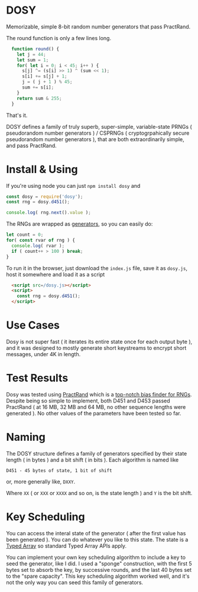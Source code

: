 # DOSY

Memorizable, simple 8-bit random number generators that pass PractRand.

The round function is only a few lines long.

```js
  function round() {
    let j = 44;
    let sum = 1;
    for( let i = 0; i < 45; i++ ) {
      s[j] ^= (s[i] >> 1) ^ (sum << 1);
      s[i] += s[j] + 1;
      j = ( j + 1 ) % 45;
      sum += s[i];
    }
    return sum & 255;
  }
```

That's it.

DOSY defines a family of truly superb, super-simple, variable-state PRNGs ( pseudorandom number generators ) / CSPRNGs ( cryptogrpahically secure pseudorandom number generators ), that are both extraordinarily simple, and pass PractRand.

# Install & Using

If you're using node you can just `npm install dosy` and 

```js
const dosy = require('dosy');
const rng = dosy.d451();

console.log( rng.next().value );
```

The RNGs are wrapped as [generators](https://developer.mozilla.org/en/docs/Web/JavaScript/Guide/Iterators_and_Generators), so you can easily do:

```js
let count = 0;
for( const rvar of rng ) {
  console.log( rvar );
  if ( count++ > 100 ) break;
}
```

To run it in the browser, just download the `index.js` file, save it as `dosy.js`, host it somewhere and load it as a script

```html
  <script src=/dosy.js></script>
  <script>
    const rng = dosy.d451();
  </script>
```

# Use Cases

Dosy is not super fast ( it iterates its entire state once for each output byte ), and it was designed to mostly generate short keystreams to encrypt short messages, under 4K in length. 

# Test Results

Dosy was tested using [PractRand](http://pracrand.sourceforge.net/) which is a [top-notch bias finder for RNGs](https://stackoverflow.com/a/27160492/7652736). Despite being so simple to implement, both D451 and D453 passed PractRand ( at 16 MB, 32 MB and 64 MB, no other sequence lengths were generated ). No other values of the parameters have been tested so far. 

# Naming

The DOSY structure defines a family of generators specified by their state length ( in bytes ) and a bit shift ( in bits ). Each algorithm is named like 

`D451 - 45 bytes of state, 1 bit of shift`

or, more generally like, `DXXY`.

Where `XX` ( or `XXX` or `XXXX` and so on, is the state length ) and `Y` is the bit shift. 

# Key Scheduling

You can access the interal state of the generator ( after the first value has been generated ). You can do whatever you like to this state. The state is a [Typed Array](https://developer.mozilla.org/en-US/docs/Web/JavaScript/Typed_arrays) so standard Typed Array APIs apply. 

You can implement your own key scheduling algorithm to include a key to seed the generator, like I did. I used a "sponge" construction, with the first 5 bytes set to absorb the key, by successive rounds, and the last 40 bytes set to the "spare capacity". This key scheduling algorithm worked well, and it's not the only way you can seed this family of generators.


